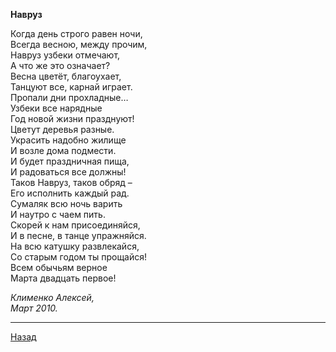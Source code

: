 ﻿**Навруз**  

Когда день строго равен ночи,  
Всегда весною, между прочим,  
Навруз узбеки отмечают,  
А что же это означает?  
Весна цветёт, благоухает,  
Танцуют все, карнай играет.  
Пропали дни прохладные…  
Узбеки все нарядные  
Год новой жизни празднуют!  
Цветут деревья разные.  
Украсить надобно жилище  
И возле дома подмести.  
И будет праздничная пища,  
И радоваться все должны!  
Таков Навруз, таков обряд –  
Его исполнить каждый рад.  
Сумаляк всю ночь варить  
И наутро с чаем пить.  
Скорей к нам присоединяйся,  
И в песне, в танце упражняйся.  
На всю катушку развлекайся,  
Со старым годом ты прощайся!  
Всем обычьям верное  
Марта двадцать первое!  

_Клименко Алексей,_  
_Март 2010._  

---

[Назад](./)
